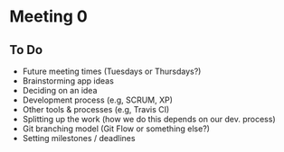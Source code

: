 # Meeting 0

## To Do
* Future meeting times (Tuesdays or Thursdays?)
* Brainstorming app ideas
* Deciding on an idea
* Development process (e.g, SCRUM, XP)
* Other tools & processes (e.g, Travis CI)
* Splitting up the work (how we do this depends on our dev. process) 
* Git branching model (Git Flow or something else?)
* Setting milestones / deadlines
